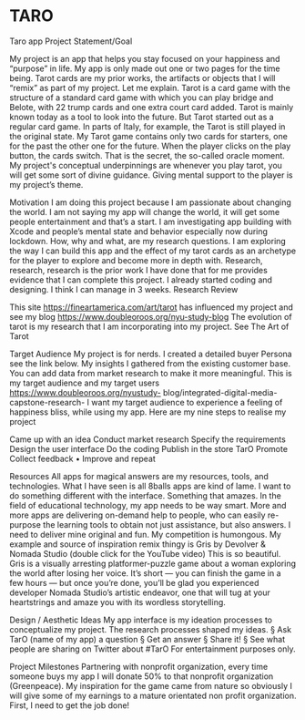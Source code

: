 # TARO
Taro app
Project Statement/Goal

My project is an app that helps you stay focused on your happiness and “purpose” in life. My app is only made out one or two pages for the time
being. Tarot cards are my prior works, the artifacts or objects that I will “remix” as part of my project. Let me explain. Tarot is a card game with
the structure of a standard card game with which you can play bridge and Belote, with 22 trump cards and one extra court card added. Tarot is
mainly known today as a tool to look into the future. But Tarot started out as a regular card game. In parts of Italy, for example, the Tarot is still
played in the original state. My Tarot game contains only two cards for starters, one for the past the other one for the future. When the player
clicks on the play button, the cards switch. That is the secret, the so-called oracle moment. My project's conceptual underpinnings are whenever
you play tarot, you will get some sort of divine guidance. Giving mental support to the player is my project’s theme.

Motivation
I am doing this project because I am passionate about changing the world. I am not saying my app will change the world, it will get some people
entertainment and that’s a start. I am investigating app building with Xcode and people’s mental state and behavior especially now during
lockdown. How, why and what, are my research questions. I am exploring the way I can build this app and the effect of my tarot cards as an
archetype for the player to explore and become more in depth with. Research, research, research is the prior work I have done that for me
provides evidence that I can complete this project. I already started coding and designing.
I think I can manage in 3 weeks.
Research Review

This site https://fineartamerica.com/art/tarot has influenced my project and see my blog https://www.doubleoroos.org/nyu-study-blog The
evolution of tarot is my research that I am incorporating into my project. See The Art of Tarot

Target Audience
My project is for nerds. I created a detailed buyer Persona see the link below. My insights I gathered from the existing customer base. You can
add data from market research to make it more meaningful. This is my target audience and my target users https://www.doubleoroos.org/nyustudy-
blog/integrated-digital-media-capstone-research- I want my target audience to experience a feeling of happiness bliss, while using my app.
Here are my nine steps to realise my project

Came up with an idea
Conduct market research
Specify the requirements
Design the user interface
Do the coding
Publish in the store TarO 
Promote
Collect feedback
• Improve and repeat

Resources
All apps for magical answers are my resources, tools, and technologies. What I have seen is all 8balls apps are kind of lame. I want to do something different with the
interface. Something that amazes. In the field of educational technology, my app needs to be way smart. More and more apps are delivering on-demand help to people,
who can easily re-purpose the learning tools to obtain not just assistance, but also answers. I need to deliver mine original and fun. My competition is humongous.
My example and source of inspiration remix thingy is
Gris by Devolver & Nomada Studio (double click for the YouTube video)
This is so beautiful. Gris is a visually arresting platformer-puzzle game about a woman exploring the world after losing her voice. It’s short — you can finish the game in a
few hours — but once you’re done, you’ll be glad you experienced developer Nomada Studio’s artistic endeavor, one that will tug at your heartstrings and amaze you
with its wordless storytelling.

Design / Aesthetic Ideas
My app interface is my ideation processes to conceptualize my project. The research processes shaped my ideas.
§ Ask TarO (name of my app) a question
§ Get an answer
§ Share it!
§ See what people are sharing on Twitter about #TarO
For entertainment purposes only.

Project Milestones
Partnering with nonprofit organization, every time someone buys my app I will donate 50% to that nonprofit organization (Greenpeace). My inspiration for the game
came from nature so obviously I will give some of my earnings to a mature orientated non profit organization. First, I need to get the job done!
